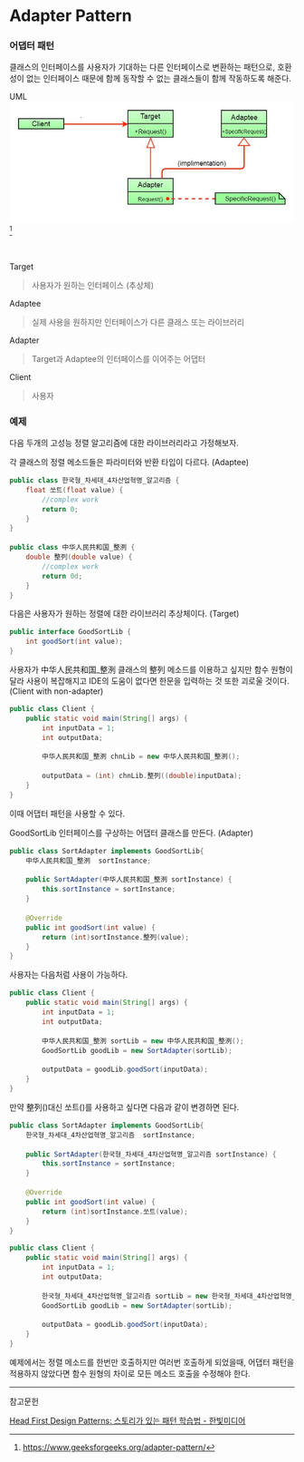 # Adapter Pattern

### 어댑터 패턴
 클래스의 인터페이스를 사용자가 기대하는 다른 인터페이스로 변환하는 패턴으로, 호환성이 없는 인터페이스 때문에 함께 동작할 수 없는 클래스들이 함께 작동하도록 해준다.

UML  
![](images/Adapter_Class_Diagram.jpg)[^1]  

[^1]:https://www.geeksforgeeks.org/adapter-pattern/

  

Target
> 사용자가 원하는 인터페이스 (추상체)

Adaptee
>실제 사용을 원하지만 인터페이스가 다른 클래스 또는 라이브러리

Adapter
> Target과 Adaptee의 인터페이스를 이어주는 어댑터

Client
> 사용자


### 예제
다음 두개의 고성능 정렬 알고리즘에 대한 라이브러리라고 가정해보자.  

각 클래스의 정렬 메소드들은 파라미터와 반환 타입이 다르다. (Adaptee)

```java
public class 한국형_차세대_4차산업혁명_알고리즘 {
	float 쏘트(float value) {
		//complex work
		return 0;
	}
}

public class 中华人民共和国_整洌 {
	double 整列(double value)	{
		//complex work
		return 0d;		
	}
}
```

다음은 사용자가 원하는 정렬에 대한 라이브러리 추상체이다. (Target)

```java
public interface GoodSortLib {
	int goodSort(int value);
}
```

사용자가 中华人民共和国_整洌 클래스의 整列 메소드를 이용하고 싶지만 함수 원형이 달라 사용이 복잡해지고 IDE의 도움이 없다면 한문을 입력하는 것 또한 괴로울 것이다. (Client with non-adapter)

```java
public class Client {
	public static void main(String[] args) {
		int inputData = 1;
	    int outputData;
	    
	   	中华人民共和国_整洌 chnLib = new 中华人民共和国_整洌();
	   	
	   	outputData = (int) chnLib.整列((double)inputData);
	}
}
```

이때 어댑터 패턴을 사용할 수 있다.

GoodSortLib 인터페이스를 구상하는 어댑터 클래스를 만든다. (Adapter)

```java
public class SortAdapter implements GoodSortLib{	
	中华人民共和国_整洌  sortInstance;
	
	public SortAdapter(中华人民共和国_整洌 sortInstance) {
		this.sortInstance = sortInstance;		
	}
	
	@Override
	public int goodSort(int value) {		
		return (int)sortInstance.整列(value);
	}	
}
```

사용자는 다음처럼 사용이 가능하다.

```java
public class Client {
	public static void main(String[] args) {
		int inputData = 1;
	    int outputData;
	    
	    中华人民共和国_整洌 sortLib = new 中华人民共和国_整洌();    	
		GoodSortLib goodLib = new SortAdapter(sortLib);
		
		outputData = goodLib.goodSort(inputData);
	}
}
```

만약 整列()대신 쏘트()를 사용하고 싶다면 다음과 같이 변경하면 된다.

```java
public class SortAdapter implements GoodSortLib{	
	한국형_차세대_4차산업혁명_알고리즘  sortInstance;
	
	public SortAdapter(한국형_차세대_4차산업혁명_알고리즘 sortInstance) {
		this.sortInstance = sortInstance;		
	}
	
	@Override
	public int goodSort(int value) {		
		return (int)sortInstance.쏘트(value);
	}	
}
```

```java
public class Client {
	public static void main(String[] args) {
		int inputData = 1;
	    int outputData;
	    
	   	한국형_차세대_4차산업혁명_알고리즘 sortLib = new 한국형_차세대_4차산업혁명_알고리즘();    	
		GoodSortLib goodLib = new SortAdapter(sortLib);
		
		outputData = goodLib.goodSort(inputData);
	}
}
```



예제에서는 정렬 메소드를 한번만 호출하지만 여러번 호출하게 되었을때, 어댑터 패턴을 적용하지 않았다면 함수 원형의 차이로 모든 메소드 호출을 수정해야 한다.

---

참고문헌

[Head First Design Patterns: 스토리가 있는 패턴 학습법 - 한빛미디어](http://www.hanbit.co.kr/store/books/look.php?p_code=B9860513241)

